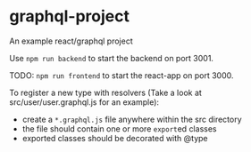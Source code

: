 # graphql-project
An example react/graphql project

Use `npm run backend` to start the backend on port 3001.

TODO: `npm run frontend` to start the react-app on port 3000.

To register a new type with resolvers (Take a look at src/user/user.graphql.js for an example):
 - create a `*.graphql.js` file anywhere within the src directory 
 - the file should contain one or more `export`ed classes
 - exported classes should be decorated with @type
 

